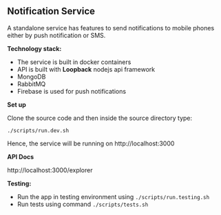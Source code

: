 ## Notification Service
A standalone service has features to send notifications to mobile phones either by push notification or SMS.

**Technology stack:**

 - The service is built in docker containers
 - API is built with **Loopback** nodejs api framework
 - MongoDB
 - RabbitMQ
 - Firebase is used for push notifications

**Set up**

   Clone the source code and then inside the source directory type:
   

    ./scripts/run.dev.sh
Hence, the service will be running on http://localhost:3000

**API Docs**

http://localhost:3000/explorer

**Testing:**

 - Run the app in testing environment using `./scripts/run.testing.sh`
 - Run tests using command `./scripts/tests.sh`

